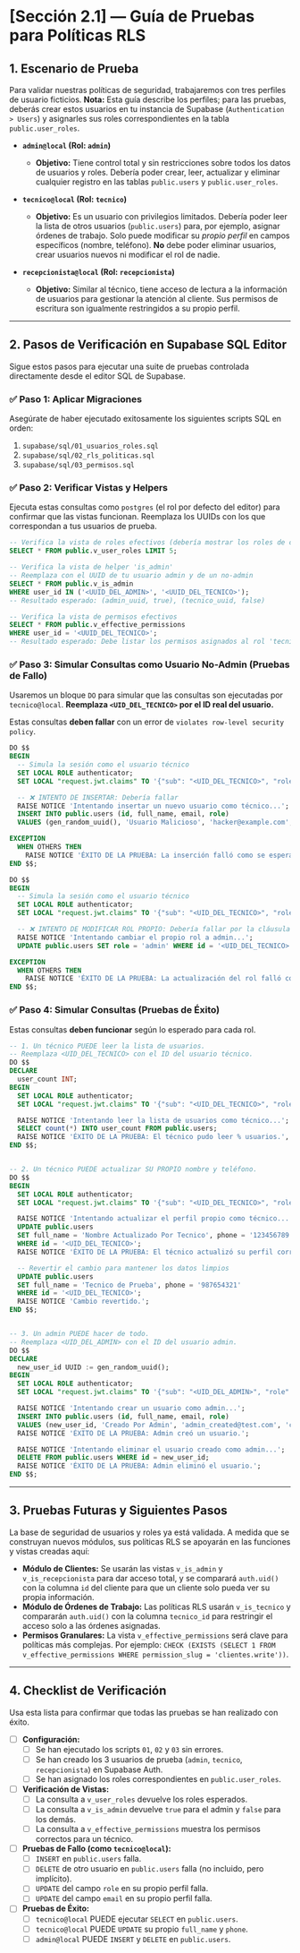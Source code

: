 # [Sección 2.1] — Guía de Pruebas para Políticas RLS

## 1. Escenario de Prueba

Para validar nuestras políticas de seguridad, trabajaremos con tres perfiles de usuario ficticios. **Nota:** Esta guía describe los perfiles; para las pruebas, deberás crear estos usuarios en tu instancia de Supabase (`Authentication > Users`) y asignarles sus roles correspondientes en la tabla `public.user_roles`.

-   **`admin@local` (Rol: `admin`)**
    -   **Objetivo:** Tiene control total y sin restricciones sobre todos los datos de usuarios y roles. Debería poder crear, leer, actualizar y eliminar cualquier registro en las tablas `public.users` y `public.user_roles`.

-   **`tecnico@local` (Rol: `tecnico`)**
    -   **Objetivo:** Es un usuario con privilegios limitados. Debería poder leer la lista de otros usuarios (`public.users`) para, por ejemplo, asignar órdenes de trabajo. Solo puede modificar su *propio perfil* en campos específicos (nombre, teléfono). **No** debe poder eliminar usuarios, crear usuarios nuevos ni modificar el rol de nadie.

-   **`recepcionista@local` (Rol: `recepcionista`)**
    -   **Objetivo:** Similar al técnico, tiene acceso de lectura a la información de usuarios para gestionar la atención al cliente. Sus permisos de escritura son igualmente restringidos a su propio perfil.

---

## 2. Pasos de Verificación en Supabase SQL Editor

Sigue estos pasos para ejecutar una suite de pruebas controlada directamente desde el editor SQL de Supabase.

### ✅ Paso 1: Aplicar Migraciones

Asegúrate de haber ejecutado exitosamente los siguientes scripts SQL en orden:
1.  `supabase/sql/01_usuarios_roles.sql`
2.  `supabase/sql/02_rls_politicas.sql`
3.  `supabase/sql/03_permisos.sql`

### ✅ Paso 2: Verificar Vistas y Helpers

Ejecuta estas consultas como `postgres` (el rol por defecto del editor) para confirmar que las vistas funcionan. Reemplaza los UUIDs con los que correspondan a tus usuarios de prueba.

```sql
-- Verifica la vista de roles efectivos (debería mostrar los roles de cada usuario)
SELECT * FROM public.v_user_roles LIMIT 5;

-- Verifica la vista de helper 'is_admin'
-- Reemplaza con el UUID de tu usuario admin y de un no-admin
SELECT * FROM public.v_is_admin
WHERE user_id IN ('<UUID_DEL_ADMIN>', '<UUID_DEL_TECNICO>');
-- Resultado esperado: (admin_uuid, true), (tecnico_uuid, false)

-- Verifica la vista de permisos efectivos
SELECT * FROM public.v_effective_permissions
WHERE user_id = '<UUID_DEL_TECNICO>';
-- Resultado esperado: Debe listar los permisos asignados al rol 'tecnico'.
```

### ✅ Paso 3: Simular Consultas como Usuario No-Admin (Pruebas de Fallo)

Usaremos un bloque `DO` para simular que las consultas son ejecutadas por `tecnico@local`. **Reemplaza `<UID_DEL_TECNICO>` por el ID real del usuario.**

Estas consultas **deben fallar** con un error de `violates row-level security policy`.

```sql
DO $$
BEGIN
  -- Simula la sesión como el usuario técnico
  SET LOCAL ROLE authenticator;
  SET LOCAL "request.jwt.claims" TO '{"sub": "<UID_DEL_TECNICO>", "role": "authenticated"}';

  -- ❌ INTENTO DE INSERTAR: Debería fallar
  RAISE NOTICE 'Intentando insertar un nuevo usuario como técnico...';
  INSERT INTO public.users (id, full_name, email, role)
  VALUES (gen_random_uuid(), 'Usuario Malicioso', 'hacker@example.com', 'cliente');

EXCEPTION
  WHEN OTHERS THEN
    RAISE NOTICE 'ÉXITO DE LA PRUEBA: La inserción falló como se esperaba. %', SQLERRM;
END $$;

DO $$
BEGIN
  -- Simula la sesión como el usuario técnico
  SET LOCAL ROLE authenticator;
  SET LOCAL "request.jwt.claims" TO '{"sub": "<UID_DEL_TECNICO>", "role": "authenticated"}';

  -- ❌ INTENTO DE MODIFICAR ROL PROPIO: Debería fallar por la cláusula WITH CHECK
  RAISE NOTICE 'Intentando cambiar el propio rol a admin...';
  UPDATE public.users SET role = 'admin' WHERE id = '<UID_DEL_TECNICO>';

EXCEPTION
  WHEN OTHERS THEN
    RAISE NOTICE 'ÉXITO DE LA PRUEBA: La actualización del rol falló como se esperaba. %', SQLERRM;
END $$;
```

### ✅ Paso 4: Simular Consultas (Pruebas de Éxito)

Estas consultas **deben funcionar** según lo esperado para cada rol.

```sql
-- 1. Un técnico PUEDE leer la lista de usuarios.
-- Reemplaza <UID_DEL_TECNICO> con el ID del usuario técnico.
DO $$
DECLARE
  user_count INT;
BEGIN
  SET LOCAL ROLE authenticator;
  SET LOCAL "request.jwt.claims" TO '{"sub": "<UID_DEL_TECNICO>", "role": "authenticated"}';

  RAISE NOTICE 'Intentando leer la lista de usuarios como técnico...';
  SELECT count(*) INTO user_count FROM public.users;
  RAISE NOTICE 'ÉXITO DE LA PRUEBA: El técnico pudo leer % usuarios.', user_count;
END $$;


-- 2. Un técnico PUEDE actualizar SU PROPIO nombre y teléfono.
DO $$
BEGIN
  SET LOCAL ROLE authenticator;
  SET LOCAL "request.jwt.claims" TO '{"sub": "<UID_DEL_TECNICO>", "role": "authenticated"}';

  RAISE NOTICE 'Intentando actualizar el perfil propio como técnico...';
  UPDATE public.users
  SET full_name = 'Nombre Actualizado Por Tecnico', phone = '123456789'
  WHERE id = '<UID_DEL_TECNICO>';
  RAISE NOTICE 'ÉXITO DE LA PRUEBA: El técnico actualizó su perfil correctamente.';

  -- Revertir el cambio para mantener los datos limpios
  UPDATE public.users
  SET full_name = 'Tecnico de Prueba', phone = '987654321'
  WHERE id = '<UID_DEL_TECNICO>';
  RAISE NOTICE 'Cambio revertido.';
END $$;


-- 3. Un admin PUEDE hacer de todo.
-- Reemplaza <UID_DEL_ADMIN> con el ID del usuario admin.
DO $$
DECLARE
  new_user_id UUID := gen_random_uuid();
BEGIN
  SET LOCAL ROLE authenticator;
  SET LOCAL "request.jwt.claims" TO '{"sub": "<UID_DEL_ADMIN>", "role": "authenticated"}';

  RAISE NOTICE 'Intentando crear un usuario como admin...';
  INSERT INTO public.users (id, full_name, email, role)
  VALUES (new_user_id, 'Creado Por Admin', 'admin_created@test.com', 'cliente');
  RAISE NOTICE 'ÉXITO DE LA PRUEBA: Admin creó un usuario.';

  RAISE NOTICE 'Intentando eliminar el usuario creado como admin...';
  DELETE FROM public.users WHERE id = new_user_id;
  RAISE NOTICE 'ÉXITO DE LA PRUEBA: Admin eliminó el usuario.';
END $$;
```

---

## 3. Pruebas Futuras y Siguientes Pasos

La base de seguridad de usuarios y roles ya está validada. A medida que se construyan nuevos módulos, sus políticas RLS se apoyarán en las funciones y vistas creadas aquí:

-   **Módulo de Clientes:** Se usarán las vistas `v_is_admin` y `v_is_recepcionista` para dar acceso total, y se comparará `auth.uid()` con la columna `id` del cliente para que un cliente solo pueda ver su propia información.
-   **Módulo de Órdenes de Trabajo:** Las políticas RLS usarán `v_is_tecnico` y compararán `auth.uid()` con la columna `tecnico_id` para restringir el acceso solo a las órdenes asignadas.
-   **Permisos Granulares:** La vista `v_effective_permissions` será clave para políticas más complejas. Por ejemplo: `CHECK (EXISTS (SELECT 1 FROM v_effective_permissions WHERE permission_slug = 'clientes.write'))`.

---

## 4. Checklist de Verificación

Usa esta lista para confirmar que todas las pruebas se han realizado con éxito.

-   [ ] **Configuración:**
    -   [ ] Se han ejecutado los scripts `01`, `02` y `03` sin errores.
    -   [ ] Se han creado los 3 usuarios de prueba (`admin`, `tecnico`, `recepcionista`) en Supabase Auth.
    -   [ ] Se han asignado los roles correspondientes en `public.user_roles`.
-   [ ] **Verificación de Vistas:**
    -   [ ] La consulta a `v_user_roles` devuelve los roles esperados.
    -   [ ] La consulta a `v_is_admin` devuelve `true` para el admin y `false` para los demás.
    -   [ ] La consulta a `v_effective_permissions` muestra los permisos correctos para un técnico.
-   [ ] **Pruebas de Fallo (como `tecnico@local`):**
    -   [ ] `INSERT` en `public.users` falla.
    -   [ ] `DELETE` de otro usuario en `public.users` falla (no incluido, pero implícito).
    -   [ ] `UPDATE` del campo `role` en su propio perfil falla.
    -   [ ] `UPDATE` del campo `email` en su propio perfil falla.
-   [ ] **Pruebas de Éxito:**
    -   [ ] `tecnico@local` PUEDE ejecutar `SELECT` en `public.users`.
    -   [ ] `tecnico@local` PUEDE `UPDATE` su propio `full_name` y `phone`.
    -   [ ] `admin@local` PUEDE `INSERT` y `DELETE` en `public.users`.
